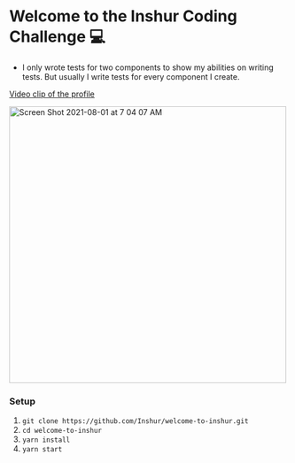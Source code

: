 # Welcome to the Inshur Coding Challenge 💻

- I only wrote tests for two components to show my abilities on writing tests. But usually I write tests for every component I create. 

[Video clip of the profile](https://www.youtube.com/watch?v=Z3pYfu-spWM)


<img width="500" alt="Screen Shot 2021-08-01 at 7 04 07 AM" src="https://user-images.githubusercontent.com/11494166/127769129-619e0346-8ba3-4be3-ac2c-d2cfc4467132.png">


### Setup
1. `git clone https://github.com/Inshur/welcome-to-inshur.git`
1. `cd welcome-to-inshur`
1. `yarn install`
1. `yarn start`
